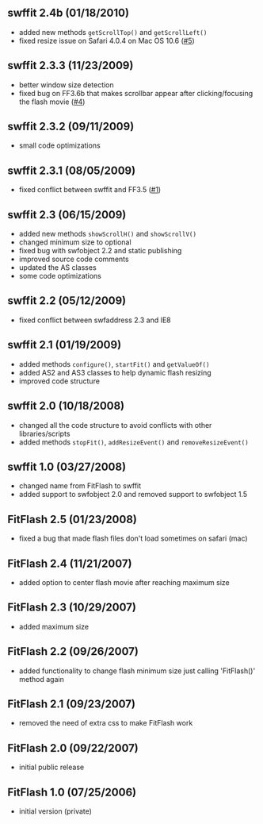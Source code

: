 ## swffit 2.4b (01/18/2010) ##

  * added new methods `getScrollTop()` and `getScrollLeft()`
  * fixed resize issue on Safari 4.0.4 on Mac OS 10.6 ([#5](http://code.google.com/p/swffit/issues/detail?id=5&can=1))

## swffit 2.3.3 (11/23/2009) ##

  * better window size detection
  * fixed bug on FF3.6b that makes scrollbar appear after clicking/focusing the flash movie ([#4](http://code.google.com/p/swffit/issues/detail?id=4&can=1))

## swffit 2.3.2 (09/11/2009) ##

  * small code optimizations

## swffit 2.3.1 (08/05/2009) ##

  * fixed conflict between swffit and FF3.5 ([#1](http://code.google.com/p/swffit/issues/detail?id=1&can=1))

## swffit 2.3 (06/15/2009) ##

  * added new methods `showScrollH()` and `showScrollV()`
  * changed minimum size to optional
  * fixed bug with swfobject 2.2 and static publishing
  * improved source code comments
  * updated the AS classes
  * some code optimizations

## swffit 2.2 (05/12/2009) ##

  * fixed conflict between swfaddress 2.3 and IE8

## swffit 2.1 (01/19/2009) ##

  * added methods `configure()`, `startFit()` and `getValueOf()`
  * added AS2 and AS3 classes to help dynamic flash resizing
  * improved code structure

## swffit 2.0 (10/18/2008) ##

  * changed all the code structure to avoid conflicts with other libraries/scripts
  * added methods `stopFit()`, `addResizeEvent()` and `removeResizeEvent()`

## swffit 1.0 (03/27/2008) ##

  * changed name from FitFlash to swffit
  * added support to swfobject 2.0 and removed support to swfobject 1.5

## FitFlash 2.5 (01/23/2008) ##

  * fixed a bug that made flash files don't load sometimes on safari (mac)

## FitFlash 2.4 (11/21/2007) ##

  * added option to center flash movie after reaching maximum size

## FitFlash 2.3 (10/29/2007) ##

  * added maximum size

## FitFlash 2.2 (09/26/2007) ##

  * added functionality to change flash minimum size just calling 'FitFlash()' method again

## FitFlash 2.1 (09/23/2007) ##

  * removed the need of extra css to make FitFlash work

## FitFlash 2.0 (09/22/2007) ##

  * initial public release

## FitFlash 1.0 (07/25/2006) ##

  * initial version (private)